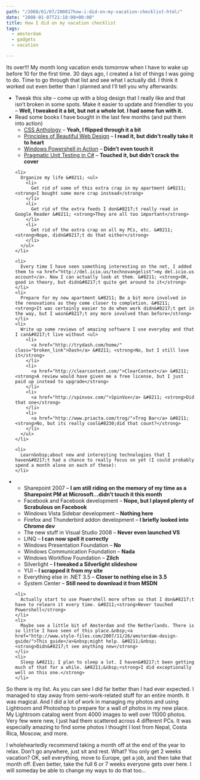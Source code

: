 ```yaml
---
path: "/2008/01/07/200817how-i-did-on-my-vacation-checklist-html/" 
date: "2008-01-07T21:18:00+00:00" 
title: How I did on my vacation checklist
tags:
  - amsterdam
  - gadgets
  - vacation

---
```


  <p>
    Its over!!! My month long vacation ends tomorrow when I have to wake up before 10 for the first time. 30 days ago, I created a list of things I was going to do. Time to go through that list and see what I actually did. I think it worked out even better than I planned and I&#8217;ll tell you why afterwards:
  </p>
  
  <ul>
    <li>
      Tweak this site &#8211; come up with a blog design that I really like and that isn&#8217;t broken in some spots. Make it easier to update and friendlier to you &#8211; <strong>Well, I tweaked it a bit, but not a whole lot. I had some fun with it.</strong>
    </li>
    <li>
      Read some books I have bought in the last few months (and put them into action) <ul>
        <li>
          <a href="http://www.sitepoint.com/books/cssant2/">CSS Anthology</a> &#8211; <strong>Yeah, I flipped through it a bit</strong>
        </li>
        <li>
          <a href="http://www.sitepoint.com/books/design1/">Principles of Beautiful Web Design</a> &#8211; <strong>I read it, but didn&#8217;t really take it to heart</strong>
        </li>
        <li>
          <a href="http://www.manning.com/payette/">Windows Powershell in Action</a> &#8211; <strong>Didn&#8217;t even touch it</strong>
        </li>
        <li>
          <a href="http://www.amazon.com/Pragmatic-Unit-Testing-NUnit-2nd/dp/0977616673/ref=pd_bxgy_b_text_b">Pragmatic Unit Testing in C#</a> &#8211; <strong>Touched it, but didn&#8217;t crack the cover</strong>
        </li>
      </ul>
    </li>
    
    <li>
      Organize my life &#8211; <ul>
        <li>
          Get rid of some of this extra crap in my apartment &#8211; <strong>I bought some more crap instead</strong>
        </li>
        <li>
          Get rid of the extra feeds I don&#8217;t really read in Google Reader &#8211; <strong>They are all too important</strong>
        </li>
        <li>
          Get rid of the extra crap on all my PCs, etc. &#8211; <strong>Nope, didn&#8217;t do that either</strong>
        </li>
      </ul>
    </li>
    
    <li>
      Every time I have seen something interesting on the net, I added them to <a href="http://del.icio.us/technovangelist">my del.icio.us account</a>. Now I can actually look at them. &#8211; <strong>OK, good in theory, but didn&#8217;t quite get around to it</strong>
    </li>
    <li>
      Prepare for my new apartment &#8211; Be a bit more involved in the renovations as they come closer to completion. &#8211; <strong>It was certainly easier to do when work didn&#8217;t get in the way, but I wasn&#8217;t any more involved than before</strong>
    </li>
    <li>
      Write up some reviews of amazing software I use everyday and that I can&#8217;t live without <ul>
        <li>
          <a href="http://trydash.com/home/" class="broken_link">Dash</a> &#8211; <strong>No, but I still love it</strong>
        </li>
        <li>
          <a href="http://clearcontext.com/">ClearContext</a> &#8211; <strong>A review would have given me a free license, but I just paid up instead to upgrade</strong>
        </li>
        <li>
          <a href="http://spinvox.com/">SpinVox</a> &#8211; <strong>Did that one</strong>
        </li>
        <li>
          <a href="http://www.priacta.com/trog/">Trog Bar</a> &#8211; <strong>No, but its really cool&#8230;did that count?</strong>
        </li>
      </ul>
    </li>
    
    <li>
      Learn&nbsp;about new and interesting technologies that I haven&#8217;t had a chance to really focus on yet (I could probably spend a month alone on each of these):
    </li>
  </ul>
  
  <ul>
    <li>
      <ul>
        <li>
          Sharepoint 2007 &#8211;&nbsp;<strong>I am still riding on the memory of my time as a Sharepoint PM at Microsoft&#8230;didn&#8217;t touch it this month</strong>
        </li>
        <li>
          Facebook and Facebook development &#8211;&nbsp;<strong>Nope, but I played plenty of Scrabulous on Facebook</strong>
        </li>
        <li>
          Windows Vista Sidebar development &#8211;&nbsp;<strong>Nothing here</strong>
        </li>
        <li>
          Firefox and Thunderbird addon development &#8211;&nbsp;<strong>I briefly looked into Chrome dev</strong>
        </li>
        <li>
          The new stuff in Visual Studio 2008 &#8211;&nbsp;<strong>Never even launched VS</strong>
        </li>
        <li>
          LINQ &#8211;&nbsp;<strong>I can now spell it correctly</strong>
        </li>
        <li>
          Windows Presentation Foundation &#8211;&nbsp;<strong>No</strong>
        </li>
        <li>
          Windows Communication Foundation &#8211;&nbsp;<strong>Nada</strong>&nbsp;
        </li>
        <li>
          Windows Workflow Foundation &#8211;&nbsp;<strong>Zilch</strong>
        </li>
        <li>
          Silverlight &#8211;&nbsp;<strong>I tweaked a Silverlight slideshow</strong>
        </li>
        <li>
          YUI &#8211;&nbsp;<strong>I scrapped it from my site</strong>
        </li>
        <li>
          Everything else in .NET 3.5 &#8211;&nbsp;<strong>Closer to nothing else in 3.5</strong>
        </li>
        <li>
          System Center &#8211;&nbsp;<strong>Still need to download it from MSDN</strong>
        </li>
      </ul>
    </li>
    
    <li>
      Actually start to use Powershell more often so that I don&#8217;t have to relearn it every time. &#8211;<strong>Never touched Powershell</strong>
    </li>
    <li>
      Maybe see a little bit of Amsterdam and the Netherlands. There is so little I have seen of this place.&nbsp;<a href="http://www.style-files.com/2007/11/26/amsterdam-design-guide/">This guide</a>&nbsp;might help. &#8211;&nbsp;<strong>Didn&#8217;t see anything new</strong>
    </li>
    <li>
      Sleep &#8211; I plan to sleep a lot. I haven&#8217;t been getting much of that for a while. &#8211;&nbsp;<strong>I did exceptionally well on this one.</strong>
    </li>
  </ul>
  
  <p>
    So there is my list. As you can see I did far better than I had ever expected. I managed to stay away from semi-work-related stuff for an entire month. It was magical. And I did a lot of work in managing my photos and using Lightroom and Photoshop to prepare for a wall of photos in my new place. My Lightroom catalog went from 4000 images to well over 11000 photos. Very few were new, I just had them scattered across 4 different PCs. It was especially amazing to find some photos I thought I lost from Nepal, Costa Rica, Moscow, and more.
  </p>
  
  <p>
    I wholeheartedly recommend taking a month off at the end of the year to relax. Don&#8217;t go anywhere, just sit and rest. What? You only get 2 weeks vacation? OK, sell everything, move to Europe, get a job, and then take that month off. Even better, take the full 6 or 7 weeks everyone gets over here. I will someday be able to change my ways to do that too&#8230;
  </p>
</div>